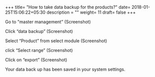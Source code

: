 +++
title= "How to take data backup for the products?"
date= 2018-01-25T15:06:22+05:30
description = ""
weight= 11
draft= false
+++




Go to "master management”
(Screenshot)

Click “data backup”
(Screenshot)

Select “Product” from select module
(Screenshot)

click “Select range”
(Screenshot)

Click on “export”
(Screenshot)

Your data back up has been saved in your system settings.


